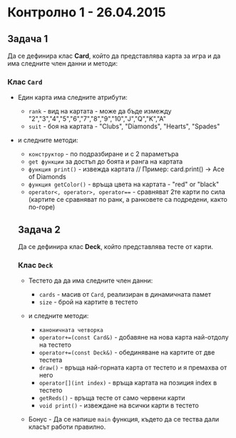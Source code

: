 # Контролно 1 - 26.04.2015

## Задача 1 ##

Да се дефинира клас **Card**, който да представлява карта за игра и да има следните член данни и методи:

### Клас `Card`

* Eдин карта има следните атрибути:
  * `rank` - вид на картата - може да бъде измежду "2","3","4","5","6","7","8","9","10","J","Q","K","A"
  * `suit` - боя на картата - "Clubs", "Diamonds", "Hearts", "Spades"

* и следните методи:
  * `конструктор` - по подразбиране и с 2 параметъра
  * `get функции` за достъп до боята и ранга на картата
  * `функция print()` - извежда картата // Пример: card.print() -> Ace of Diamonds
  * `функция getColor()` - връща цвета на картата - "red" or "black" 
  * `operator<, operator>, operator==` - сравняват 2те карти по сила (картите се сравняват по ранк, а ранковете са подредени, както по-горе)
  
  ## Задача 2 ##
  
  Да се дефинира клас **Deck**, който представлява тесте от карти.
  
  ### Клас `Deck`
  
  * Тестето да да има следните член данни:
    * `cards` - масив от `Card`, реализиран в динамичната памет
    * `size` - брой на картите в тестето
    
  * и следните методи:
    * `каноничната четворка`
    * `operator+=(const Card&)` - добавяне на нова карта най-отдолу на тестето
    * `operator+=(const Deck&)` - обединяване на картите от две тестета
    * `draw()` - връща най-горната карта от тестето и я премахва от него 
    * `operator[](int index)` - връща картата на позиция index в тестето
    * `getReds()` - връща тесте от само червени карти
    * `void print()` - извеждане на всички карти в тестето
    
  * Бонус - Да се напише `main` функция, където да се тества дали класът работи правилно.

